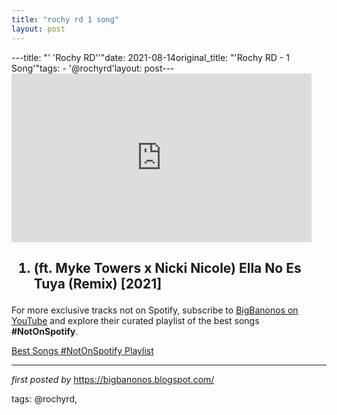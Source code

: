```yaml
---
title: "rochy rd 1 song"
layout: post
---
```

---title: "' 'Rochy RD''"date: 2021-08-14original_title: "'Rochy RD - 1 Song'"tags:  - '@rochyrd'layout: post---<iframe frameborder="0" height="270" src="https://youtube.com/embed/37tmRDUK0FM" width="480"></iframe><h2><ol><li>(ft. Myke Towers x Nicki Nicole) Ella No Es Tuya (Remix) [2021]</li></ol></h2><!--Subscribe and Playlist Links--><div>    <p>For more exclusive tracks not on Spotify, subscribe to <a href="https://www.youtube.com/@BigBanonos" target="_blank">BigBanonos on YouTube</a> and explore their curated playlist of the best songs <strong>#NotOnSpotify</strong>.</p>    <p><a href="https://www.youtube.com/playlist?list=PLtuNtuTatqI0kFahUCbtbfenC_ET5O_tr" target="_blank">Best Songs #NotOnSpotify Playlist<br /></a></p></div><hr /><p><em>first posted by</em> <a href="https://bigbanonos.blogspot.com/" rel="noopener" target="_new">https://bigbanonos.blogspot.com/</a></p><p>tags: @rochyrd,</p>